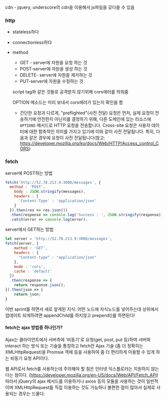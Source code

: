 cdn - jquery, underscore의 cdn을 이용해서 js파일을 갖다쓸 수 있음

### http

- stateless하다

- connectionless하다

- method

  - GET - server에 자원을 요청 하는 것
  - POST-server에 자원을 생성 하는 것
  - DELETE- server에 자원을 제거하는 것
  - PUT-server에 자원을 수정하는 것

  script tag와 같은 것들로 공격받지 않기위해 cors에러를 띄워줌

  OPTION 메소드는 미리 보내서 cors에러가 있는지 확인을 함

  - 간단한 요청과 다르게, "preflighted"(사전 전달) 요청은 먼저, 실제 요청이 전송하기에 안전한지 아닌지를 결정하기 위해, 다른 도메인에 있는 리소스에 `OPTIONS` 메서드로 HTTP 요청을 전송합니다. Cross-site 요청은 사용자 데이터에 대한 함축적인 의미를 가지고 있기에 이와 같이 사전 전달됩니다. 특히, 다음과 같은 경우에 요청이 사전 전달됩니다(참고: https://developer.mozilla.org/ko/docs/Web/HTTP/Access_control_CORS)

### fetch

server에 POST하는 방법

```javascript
fetch('http://52.78.213.9:3000/messages', {
  method : 'POST',
    body : JSON.stringify(messages),
    headers : {
      'Content-Type' : 'application/json'
    }
  }).then(res => res.json())
  .then(response => console.log('Success : ', JSON.stringify(response)))
  .catch(error => console.log(error);
```

server에서 GET하는 방법

```javascript
let server = 'http://52.78.213.9:3000/messages';
fetch(server, {
    mathod : 'GET',
    headers : {
      "Content-type" : "application/json"
    },
    mode : 'cors',
    cache : 'default'
  })
  .then(response => {
    return response.json();
}).then(json => {
    return json;
}
```

이번 sprint를 하면서 새로 알게된 지식: 어떤 노드에 자식노드를 넣어주는데 상위에서 업데이트 되게하려면 appendChild를 하지않고 prepend()를 하면된다!

#### fetch는 ajax 방법중 하나인가?

Ajax는 클라이언트에서 서버측에 '비동기'로 요청(get, post, put 등)하여 서버와 interact 하는 방식 또는 기술을 통칭하고 fetch란 Ajax 기술 (좀 더 정확히는 XMLHttpRequest)을 Promsie 객체 등을 사용하여 좀 더 편리하게 이용할 수 있게 하는 비동기 요청 API이다.

웹 API로서 fetch를 사용하는데 주의해야 할 점은 인터넷 익스플로러는 지원하지 않는다는 점이다. (<https://developer.mozilla.org/en-US/docs/Web/API/Fetch_API>) 따라서 jQuery의 ajax 메서드를 이용하거나 axios 등의 모듈을 사용하는 것이 일반적이며 XMLHttpRequest를 직접 이용하는 것도 가능하나 불편한 점이 많아서 실제로 사용되는 경우는 드물다.



 